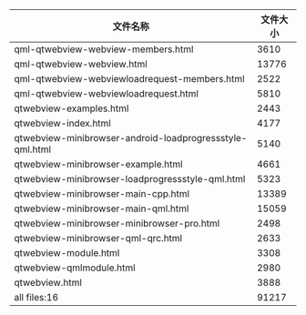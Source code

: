 文件名称 | 文件大小
---|---
qml-qtwebview-webview-members.html|3610
qml-qtwebview-webview.html|13776
qml-qtwebview-webviewloadrequest-members.html|2522
qml-qtwebview-webviewloadrequest.html|5810
qtwebview-examples.html|2443
qtwebview-index.html|4177
qtwebview-minibrowser-android-loadprogressstyle-qml.html|5140
qtwebview-minibrowser-example.html|4661
qtwebview-minibrowser-loadprogressstyle-qml.html|5323
qtwebview-minibrowser-main-cpp.html|13389
qtwebview-minibrowser-main-qml.html|15059
qtwebview-minibrowser-minibrowser-pro.html|2498
qtwebview-minibrowser-qml-qrc.html|2633
qtwebview-module.html|3308
qtwebview-qmlmodule.html|2980
qtwebview.html|3888
all files:16|91217
